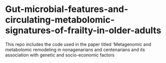 # Gut-microbial-features-and-circulating-metabolomic-signatures-of-frailty-in-older-adults
This repo includes the code used in the paper titled 'Metagenomic and metabolomic remodeling in nonagenarians and centenarians and its association with genetic and socio-economic factors
